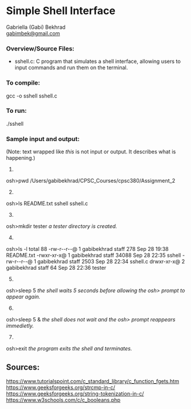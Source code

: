 # Simple Shell Interface 
Gabriella (Gabi) Bekhrad  
gabimbek@gmail.com

### Overview/Source Files:
- sshell.c: C program that simulates a shell interface, allowing users to input commands and run them on the terminal.  

### To compile:
gcc -o sshell sshell.c

### To run:
./sshell

### Sample input and output:
(Note: text wrapped like *this* is not input or output. It describes what is happening.)

1. 
osh>pwd
/Users/gabibekhrad/CPSC_Courses/cpsc380/Assignment_2

2.
osh>ls
README.txt      sshell          sshell.c

3.
osh>mkdir tester
*a tester directory is created.*

4.
osh>ls -l
total 88
-rw-r--r--@ 1 gabibekhrad  staff    278 Sep 28 19:38 README.txt
-rwxr-xr-x@ 1 gabibekhrad  staff  34088 Sep 28 22:35 sshell
-rw-r--r--@ 1 gabibekhrad  staff   2503 Sep 28 22:34 sshell.c
drwxr-xr-x@ 2 gabibekhrad  staff     64 Sep 28 22:36 tester

5.
osh>sleep 5
*the shell waits 5 seconds before allowing the osh> prompt to appear again.*

6. 
osh>sleep 5 &
*the shell does not wait and the osh> prompt reappears immedietly.*

7.
osh>exit
*the program exits the shell and terminates.*

## Sources:
https://www.tutorialspoint.com/c_standard_library/c_function_fgets.htm 
https://www.geeksforgeeks.org/strcmp-in-c/
https://www.geeksforgeeks.org/string-tokenization-in-c/
https://www.w3schools.com/c/c_booleans.php 
